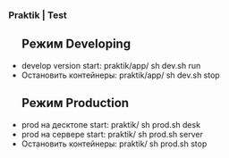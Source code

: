 <h3>Praktik | Test</h3>
<ul>
<h2>Режим Developing</h2>
<li>develop version start: praktik/app/ sh dev.sh run</li>
<li>Остановить контейнеры: praktik/app/ sh dev.sh stop</li>
<h2>Режим Production</h2>
<li>prod на десктопе start: praktik/ sh prod.sh desk</li>
<li>prod на сервере start: praktik/ sh prod.sh server</li>
<li>Остановить контейнеры: praktik/ sh prod.sh stop</li>
</ul>